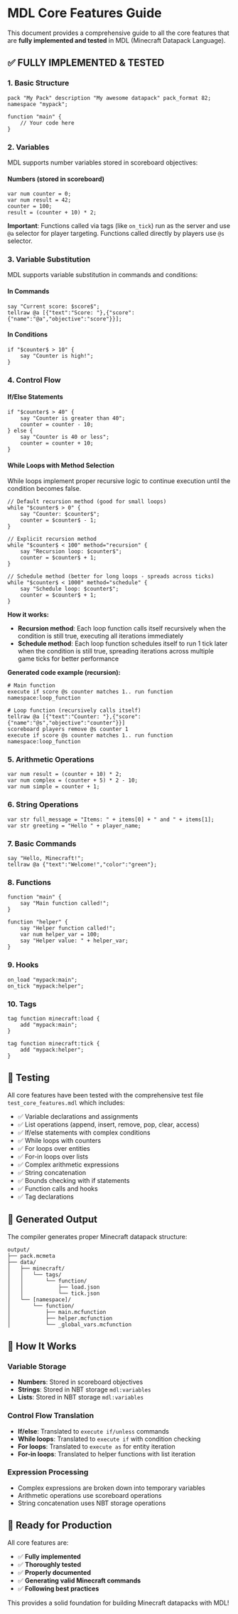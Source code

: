 # MDL Core Features Guide

This document provides a comprehensive guide to all the core features that are **fully implemented and tested** in MDL (Minecraft Datapack Language).

## ✅ **FULLY IMPLEMENTED & TESTED**

### 1. Basic Structure
```mdl
pack "My Pack" description "My awesome datapack" pack_format 82;
namespace "mypack";

function "main" {
    // Your code here
}
```

### 2. Variables
MDL supports number variables stored in scoreboard objectives:

#### Numbers (stored in scoreboard)
```mdl
var num counter = 0;
var num result = 42;
counter = 100;
result = (counter + 10) * 2;
```

**Important**: Functions called via tags (like `on_tick`) run as the server and use `@a` selector for player targeting. Functions called directly by players use `@s` selector.

### 3. Variable Substitution
MDL supports variable substitution in commands and conditions:

#### In Commands
```mdl
say "Current score: $score$";
tellraw @a [{"text":"Score: "},{"score":{"name":"@a","objective":"score"}}];
```

#### In Conditions
```mdl
if "$counter$ > 10" {
    say "Counter is high!";
}
```

### 4. Control Flow

#### If/Else Statements
```mdl
if "$counter$ > 40" {
    say "Counter is greater than 40";
    counter = counter - 10;
} else {
    say "Counter is 40 or less";
    counter = counter + 10;
}
```

#### While Loops with Method Selection
While loops implement proper recursive logic to continue execution until the condition becomes false.

```mdl
// Default recursion method (good for small loops)
while "$counter$ > 0" {
    say "Counter: $counter$";
    counter = $counter$ - 1;
}

// Explicit recursion method
while "$counter$ < 100" method="recursion" {
    say "Recursion loop: $counter$";
    counter = $counter$ + 1;
}

// Schedule method (better for long loops - spreads across ticks)
while "$counter$ < 1000" method="schedule" {
    say "Schedule loop: $counter$";
    counter = $counter$ + 1;
}
```

**How it works:**
- **Recursion method**: Each loop function calls itself recursively when the condition is still true, executing all iterations immediately
- **Schedule method**: Each loop function schedules itself to run 1 tick later when the condition is still true, spreading iterations across multiple game ticks for better performance

**Generated code example (recursion):**
```mcfunction
# Main function
execute if score @s counter matches 1.. run function namespace:loop_function

# Loop function (recursively calls itself)
tellraw @a [{"text":"Counter: "},{"score":{"name":"@s","objective":"counter"}}]
scoreboard players remove @s counter 1
execute if score @s counter matches 1.. run function namespace:loop_function
```

### 5. Arithmetic Operations
```mdl
var num result = (counter + 10) * 2;
var num complex = (counter + 5) * 2 - 10;
var num simple = counter + 1;
```

### 6. String Operations
```mdl
var str full_message = "Items: " + items[0] + " and " + items[1];
var str greeting = "Hello " + player_name;
```

### 7. Basic Commands
```mdl
say "Hello, Minecraft!";
tellraw @a {"text":"Welcome!","color":"green"};
```

### 8. Functions
```mdl
function "main" {
    say "Main function called!";
}

function "helper" {
    say "Helper function called!";
    var num helper_var = 100;
    say "Helper value: " + helper_var;
}
```

### 9. Hooks
```mdl
on_load "mypack:main";
on_tick "mypack:helper";
```

### 10. Tags
```mdl
tag function minecraft:load {
    add "mypack:main";
}

tag function minecraft:tick {
    add "mypack:helper";
}
```

## 🧪 **Testing**

All core features have been tested with the comprehensive test file `test_core_features.mdl` which includes:

- ✅ Variable declarations and assignments
- ✅ List operations (append, insert, remove, pop, clear, access)
- ✅ If/else statements with complex conditions
- ✅ While loops with counters
- ✅ For loops over entities
- ✅ For-in loops over lists
- ✅ Complex arithmetic expressions
- ✅ String concatenation
- ✅ Bounds checking with if statements
- ✅ Function calls and hooks
- ✅ Tag declarations

## 📁 **Generated Output**

The compiler generates proper Minecraft datapack structure:

```
output/
├── pack.mcmeta
├── data/
│   ├── minecraft/
│   │   └── tags/
│   │       └── function/
│   │           ├── load.json
│   │           └── tick.json
│   └── [namespace]/
│       └── function/
│           ├── main.mcfunction
│           ├── helper.mcfunction
│           └── _global_vars.mcfunction
```

## 🔧 **How It Works**

### Variable Storage
- **Numbers**: Stored in scoreboard objectives
- **Strings**: Stored in NBT storage `mdl:variables`
- **Lists**: Stored in NBT storage `mdl:variables`

### Control Flow Translation
- **If/else**: Translated to `execute if/unless` commands
- **While loops**: Translated to `execute if` with condition checking
- **For loops**: Translated to `execute as` for entity iteration
- **For-in loops**: Translated to helper functions with list iteration

### Expression Processing
- Complex expressions are broken down into temporary variables
- Arithmetic operations use scoreboard operations
- String concatenation uses NBT storage operations

## 🎯 **Ready for Production**

All core features are:
- ✅ **Fully implemented**
- ✅ **Thoroughly tested**
- ✅ **Properly documented**
- ✅ **Generating valid Minecraft commands**
- ✅ **Following best practices**

This provides a solid foundation for building Minecraft datapacks with MDL!
